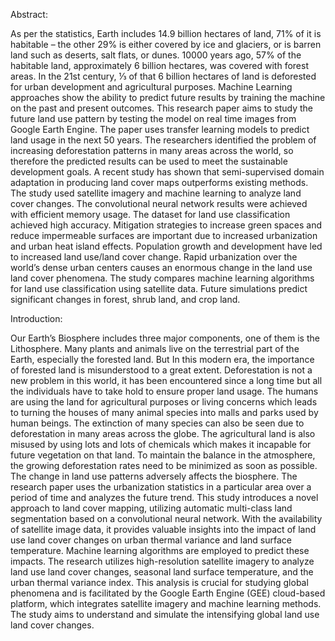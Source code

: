 Abstract: 

As per the statistics, Earth includes 14.9 billion hectares of land, 71% of it is habitable – the other 29% is either covered by ice and glaciers, or is barren land such as deserts, salt flats, or dunes. 10000 years ago, 57% of the habitable land, approximately 6 billion hectares, was covered with forest areas. In the 21st century, ⅓ of that 6 billion hectares of land is deforested for urban development and agricultural purposes. Machine Learning approaches show the ability to predict future results by training the machine on the past and present outcomes. This research paper aims to study the future land use pattern by testing the model on real time images from Google Earth Engine. The paper uses transfer learning models to predict land usage in the next 50 years. The researchers identified the problem of increasing deforestation patterns in many areas across the world, so therefore the predicted results can be used to meet the sustainable development goals. A recent study has shown that semi-supervised domain adaptation in producing land cover maps outperforms existing methods. The study used satellite imagery and machine learning to analyze land cover changes. The convolutional neural network results were achieved with efficient memory usage. The dataset for land use classification achieved high accuracy. Mitigation strategies to increase green spaces and reduce impermeable surfaces are important due to increased urbanization and urban heat island effects. Population growth and development have led to increased land use/land cover change. Rapid urbanization over the world’s dense urban centers causes an enormous change in the land use land cover phenomena. The study compares machine learning algorithms for land use classification using satellite data. Future simulations predict significant changes in forest, shrub land, and crop land.
                                
Introduction:

Our Earth’s Biosphere includes three major components, one of them is the Lithosphere. Many plants and animals live on the terrestrial part of the Earth, especially the forested land. But In this modern era, the importance of forested land is misunderstood to a great extent. Deforestation is not a new problem in this world, it has been encountered since a long time but all the individuals have to take hold to ensure proper land usage. The humans are using the land for agricultural purposes or living concerns which leads to turning the houses of many animal species into malls and parks used by human beings. The extinction of many species can also be seen due to deforestation in many areas across the globe. The agricultural land is also misused by using lots and lots of chemicals which makes it incapable for future vegetation on that land. To maintain the balance in the atmosphere, the growing deforestation rates need to be minimized as soon as possible. The change in land use patterns adversely affects the biosphere. The research paper uses  the urbanization statistics in a particular area over a period of time and analyzes the future trend.
This study introduces a novel approach to land cover mapping, utilizing automatic multi-class land segmentation based on a convolutional neural network. With the availability of satellite image data, it provides valuable insights into the impact of land use land cover changes on urban thermal variance and land surface temperature. Machine learning algorithms are employed to predict these impacts. The research utilizes high-resolution satellite imagery to analyze land use land cover changes, seasonal land surface temperature, and the urban thermal variance index. This analysis is crucial for studying global phenomena and is facilitated by the Google Earth Engine (GEE) cloud-based platform, which integrates satellite imagery and machine learning methods. The study aims to understand and simulate the intensifying global land use land cover changes.
